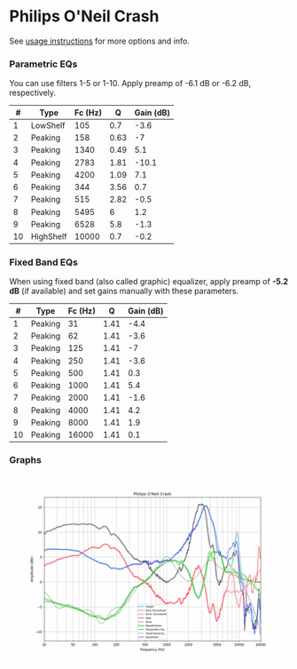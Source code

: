# Philips O'Neil Crash
See [usage instructions](https://github.com/jaakkopasanen/AutoEq#usage) for more options and info.

### Parametric EQs
You can use filters 1-5 or 1-10. Apply preamp of -6.1 dB or -6.2 dB, respectively.

|   # | Type      |   Fc (Hz) |    Q |   Gain (dB) |
|-----|-----------|-----------|------|-------------|
|   1 | LowShelf  |       105 | 0.7  |        -3.6 |
|   2 | Peaking   |       158 | 0.63 |        -7   |
|   3 | Peaking   |      1340 | 0.49 |         5.1 |
|   4 | Peaking   |      2783 | 1.81 |       -10.1 |
|   5 | Peaking   |      4200 | 1.09 |         7.1 |
|   6 | Peaking   |       344 | 3.56 |         0.7 |
|   7 | Peaking   |       515 | 2.82 |        -0.5 |
|   8 | Peaking   |      5495 | 6    |         1.2 |
|   9 | Peaking   |      6528 | 5.8  |        -1.3 |
|  10 | HighShelf |     10000 | 0.7  |        -0.2 |

### Fixed Band EQs
When using fixed band (also called graphic) equalizer, apply preamp of **-5.2 dB** (if available) and set gains manually with these parameters.

|   # | Type    |   Fc (Hz) |    Q |   Gain (dB) |
|-----|---------|-----------|------|-------------|
|   1 | Peaking |        31 | 1.41 |        -4.4 |
|   2 | Peaking |        62 | 1.41 |        -3.6 |
|   3 | Peaking |       125 | 1.41 |        -7   |
|   4 | Peaking |       250 | 1.41 |        -3.6 |
|   5 | Peaking |       500 | 1.41 |         0.3 |
|   6 | Peaking |      1000 | 1.41 |         5.4 |
|   7 | Peaking |      2000 | 1.41 |        -1.6 |
|   8 | Peaking |      4000 | 1.41 |         4.2 |
|   9 | Peaking |      8000 | 1.41 |         1.9 |
|  10 | Peaking |     16000 | 1.41 |         0.1 |

### Graphs
![](./Philips%20O'Neil%20Crash.png)

